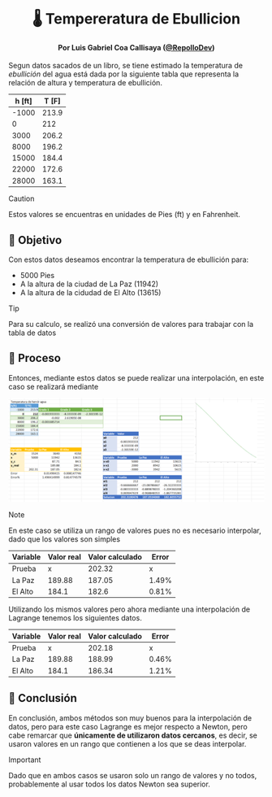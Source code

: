 <h1 align='center'>🌡️ Tempereratura de Ebullicion</h1>

<h4 align='center'>
    Por Luis Gabriel Coa Callisaya (<a href=https://github.com/RepolloDev''>@RepolloDev</a>)
</h4>

Segun datos sacados de un libro, se tiene estimado
la temperatura de _ebullición_ del agua está dada
por la siguiente tabla que representa la relación
de altura y temperatura de ebullición.

| h [ft] | T [F] |
| ------ | ----- |
| -1000  | 213.9 |
| 0      | 212   |
| 3000   | 206.2 |
| 8000   | 196.2 |
| 15000  | 184.4 |
| 22000  | 172.6 |
| 28000  | 163.1 |

> [!CAUTION]
> Estos valores se encuentras en unidades de Pies (ft)
> y en Fahrenheit.

## 🎯 Objetivo

Con estos datos deseamos encontrar la temperatura
de ebullición para:

- 5000 Pies
- A la altura de la ciudad de La Paz (11942)
- A la altura de la cidudad de El Alto (13615)

> [!TIP]
> Para su calculo, se realizó una conversión
> de valores para trabajar con la tabla de datos

## 🧰 Proceso

Entonces, mediante estos datos se puede realizar
una interpolación, en este caso se realizará mediante

<p align='center'>
    <img src='./assets/capture.png' width='600'/>
</p>

> [!NOTE]
> En este caso se utiliza un rango de valores
> pues no es necesario interpolar, dado que
> los valores son simples

| Variable | Valor real | Valor calculado | Error |
| -------- | ---------- | --------------- | ----- |
| Prueba   | x          | 202.32          | x     |
| La Paz   | 189.88     | 187.05          | 1.49% |
| El Alto  | 184.1      | 182.6           | 0.81% |

Utilizando los mismos valores pero ahora mediante
una interpolación de Lagrange tenemos los siguientes
datos.

| Variable | Valor real | Valor calculado | Error |
| -------- | ---------- | --------------- | ----- |
| Prueba   | x          | 202.18          | x     |
| La Paz   | 189.88     | 188.99          | 0.46% |
| El Alto  | 184.1      | 186.34          | 1.21% |

## 🏁 Conclusión

En conclusión, ambos métodos son muy buenos
para la interpolación de datos, pero para este
caso Lagrange es mejor respecto a Newton, pero
cabe remarcar que **únicamente de utilizaron datos cercanos**,
es decir, se usaron valores en un rango que contienen
a los que se deas interpolar.

> [!IMPORTANT]
> Dado que en ambos casos se usaron solo un rango de
> valores y no todos, probablemente al usar todos
> los datos Newton sea superior.
